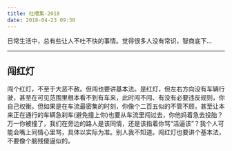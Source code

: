 ```yaml
---
title: 吐槽集-2018
date: 2018-04-23 09:30
---
```

日常生活中，总有些让人不吐不快的事情。觉得很多人没有常识，智商底下...

<!--more-->

---

## 闯红灯
闯个红灯，不至于大恶不赦。但闯也要讲基本法。是红灯，但左右方向没有车辆行驶，甚至在可见范围里根本看不到有车来，此时闯不闯、有没有必要违反规则，你自己权衡。但如果是在车流最密集的时刻，你像个二百五似的不管不顾，甚至让本来正在通行的车辆急刹车(避免撞上你)也要从车流里闯过去，你他妈着急去投胎？万一你被撞了，我们在旁边的路人是该同情，还是该指着你骂“活逼该”？我个人可能会嘴上同情心里骂，具体以实际为准。别人我不知道。闯红灯也要讲个基本法，不要像个脑残傻逼似的。
